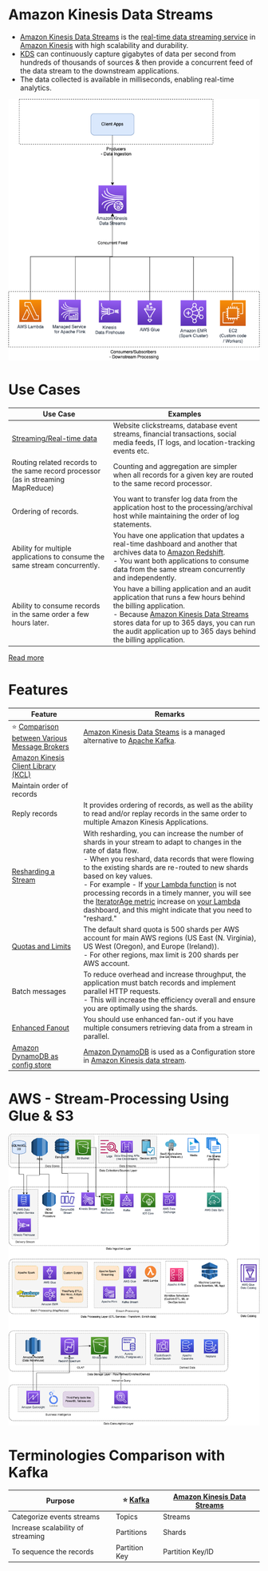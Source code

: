 # Amazon Kinesis Data Streams
- [Amazon Kinesis Data Streams](https://aws.amazon.com/kinesis/data-streams/) is the [real-time data streaming service](../../../6_BigData/Readme.md) in [Amazon Kinesis]() with high scalability and durability.
- [KDS]() can continuously capture gigabytes of data per second from hundreds of thousands of sources & then provide a concurrent feed of the data stream to the downstream applications.
- The data collected is available in milliseconds, enabling real-time analytics.

![](../assests/AmazonKinesisDataStream.drawio.png)

# Use Cases

| Use Case                                                                                   | Examples                                                                                                                                                                                                                                                                      |
|--------------------------------------------------------------------------------------------|-------------------------------------------------------------------------------------------------------------------------------------------------------------------------------------------------------------------------------------------------------------------------------|
| [Streaming/Real-time data](../../../0_HLDUseCasesProblems/AWS_ClickStreamAnalytics/Readme.md) | Website clickstreams, database event streams, financial transactions, social media feeds, IT logs, and location-tracking events etc.                                                                                                                                          |
| Routing related records to the same record processor (as in streaming MapReduce)           | Counting and aggregation are simpler when all records for a given key are routed to the same record processor.                                                                                                                                                                |
| Ordering of records.                                                                       | You want to transfer log data from the application host to the processing/archival host while maintaining the order of log statements.                                                                                                                                        |
| Ability for multiple applications to consume the same stream concurrently.                 | You have one application that updates a real-time dashboard and another that archives data to [Amazon Redshift]().<br/>- You want both applications to consume data from the same stream concurrently and independently.                                                      |
| Ability to consume records in the same order a few hours later.                            | You have a billing application and an audit application that runs a few hours behind the billing application. <br/>- Because [Amazon Kinesis Data Streams]() stores data for up to 365 days, you can run the audit application up to 365 days behind the billing application. |

[Read more](https://docs.aws.amazon.com/streams/latest/dev/key-concepts.html)

# Features

| Feature                                                                                                                           | Remarks                                                                                                                                                                                                                                                                                                                                                                                                                                                                                                                                                                                                                          |
|-----------------------------------------------------------------------------------------------------------------------------------|----------------------------------------------------------------------------------------------------------------------------------------------------------------------------------------------------------------------------------------------------------------------------------------------------------------------------------------------------------------------------------------------------------------------------------------------------------------------------------------------------------------------------------------------------------------------------------------------------------------------------------|
| :star: [Comparison between Various Message Brokers](../../../4_MessageBrokersEDA/KafkaVsRabbitMQVsSQSVsSNS.md) | [Amazon Kinesis Data Steams](https://shastri-shankar9.medium.com/apache-kafka-vs-amazon-kinesis-b55821c7f51f) is a managed alternative to [Apache Kafka](../../../4_MessageBrokersEDA/Kafka/Readme.md).                                                                                                                                                                                                                                                                                                                                                                                                       |
| [Amazon Kinesis Client Library (KCL)](KinesisClientLibrary.md)                                                                    |                                                                                                                                                                                                                                                                                                                                                                                                                                                                                                                                                                                                                                  |
| Maintain order of records                                                                                                         |                                                                                                                                                                                                                                                                                                                                                                                                                                                                                                                                                                                                                                  |
| Reply records                                                                                                                     | It provides ordering of records, as well as the ability to read and/or replay records in the same order to multiple Amazon Kinesis Applications.                                                                                                                                                                                                                                                                                                                                                                                                                                                                                 |
| [Resharding a Stream](https://docs.aws.amazon.com/streams/latest/dev/kinesis-using-sdk-java-resharding.html)                      | With resharding, you can increase the number of shards in your stream to adapt to changes in the rate of data flow.<br/>- When you reshard, data records that were flowing to the existing shards are re-routed to new shards based on key values.<br/>- For example - If [your Lambda function](../../3_ComputeServices/AWSLambda/Readme.md) is not processing records in a timely manner, you will see the [IteratorAge metric](https://repost.aws/knowledge-center/lambda-iterator-age) increase on [your Lambda](../../3_ComputeServices/AWSLambda/Readme.md) dashboard, and this might indicate that you need to "reshard." |
| [Quotas and Limits](https://docs.aws.amazon.com/streams/latest/dev/service-sizes-and-limits.html)                                 | The default shard quota is 500 shards per AWS account for main AWS regions (US East (N. Virginia), US West (Oregon), and Europe (Ireland)). <br/>- For other regions, max limit is 200 shards per AWS account.                                                                                                                                                                                                                                                                                                                                                                                                                   |
| Batch messages                                                                                                                    | To reduce overhead and increase throughput, the application must batch records and implement parallel HTTP requests. <br/>- This will increase the efficiency overall and ensure you are optimally using the shards.                                                                                                                                                                                                                                                                                                                                                                                                             |
| [Enhanced Fanout](https://aws.amazon.com/blogs/aws/kds-enhanced-fanout/)                                                          | You should use enhanced fan-out if you have multiple consumers retrieving data from a stream in parallel.                                                                                                                                                                                                                                                                                                                                                                                                                                                                                                                        |
| [Amazon DynamoDB as config store](../../6_DatabaseServices/AmazonDynamoDB/Readme.md)                                              | [Amazon DynamoDB](../../6_DatabaseServices/AmazonDynamoDB/Readme.md) is used as a Configuration store in [Amazon Kinesis data stream]().                                                                                                                                                                                                                                                                                                                                                                                                                                                                                         |

# AWS - Stream-Processing Using Glue & S3
    
![](../../../6_BigData/Data-Architecture-ETL-Ingestion-Processing-Analytics.png)

# Terminologies Comparison with Kafka

| Purpose                           | :star: [Kafka](../../../4_MessageBrokersEDA/Kafka/Readme.md) | [Amazon Kinesis Data Streams]() |
|-----------------------------------|-----------------------------------------------------------|---------------------------------|
| Categorize events streams         | Topics                                                    | Streams                         |
| Increase scalability of streaming | Partitions                                                | Shards                          |
| To sequence the records           | Partition Key                                             | Partition Key/ID                |